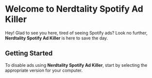 **Welcome to Nerdtality Spotify Ad Killer**
===================


Hey! Glad to see you here, tired of seeing Spotify ads? Look no further, **Nerdtality Spotify Ad Killer** is here to save the day.


**Getting Started**
-------------

To disable ads using  **Nerdtality Spotify Ad Killer**, start by selecting the appropriate version for your computer.


